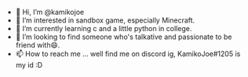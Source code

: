 - 👋 Hi, I’m @kamikojoe
- 👀 I’m interested in sandbox game, especially Minecraft.
- 🌱 I’m currently learning c and a little python in college.
- 💞️ I’m looking to find someone who's talkative and passionate to be friend with😄.
- 📫 How to reach me ... well find me on discord ig, KamikoJoe#1205 is my id :D

<!---
kamikojoe/kamikojoe is a ✨ special ✨ repository because its `README.md` (this file) appears on your GitHub profile.
You can click the Preview link to take a look at your changes.
--->
